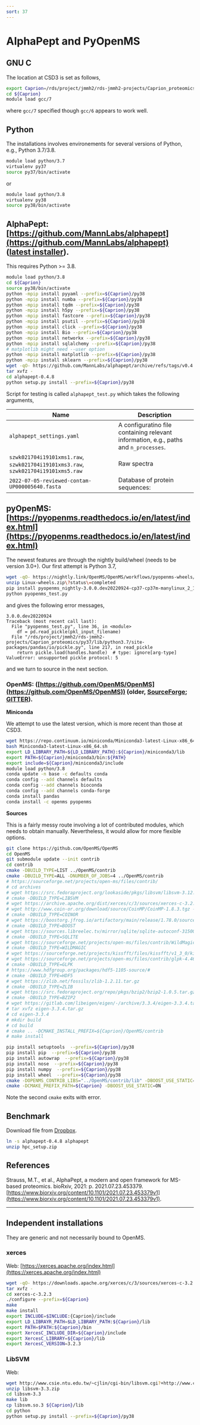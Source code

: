 ```yaml
---
sort: 37
---
```


# AlphaPept and PyOpenMS

## GNU C

The location at CSD3 is set as follows,

```bash
export Caprion=/rds/project/jmmh2/rds-jmmh2-projects/Caprion_proteomics/
cd ${Caprion}
module load gcc/7
```

where `gcc/7` specified though `gcc/6` appears to work well.

## Python

The installations involves environements for several versions of Python, e.g., Python 3.7/3.8.

```bash
module load python/3.7
virtualenv py37
source py37/bin/activate
```
or

```bash
module load python/3.8
virtualenv py38
source py38/bin/activate
```

## AlphaPept: [https://github.com/MannLabs/alphapept](https://github.com/MannLabs/alphapept) ([latest installer](https://github.com/MannLabs/alphapept/releases/latest)).

This requires Python >= 3.8.

```bash
module load python/3.8
cd ${Caprion}
source py38/bin/activate
python -mpip install pyyaml --prefix=${Caprion}/py38
python -mpip install numba --prefix=${Caprion}/py38
python -mpip install tqdm --prefix=${Caprion}/py38
python -mpip install h5py --prefix=${Caprion}/py38
python -mpip install fastcore --prefix=${Caprion}/py38
python -mpip install psutil --prefix=${Caprion}/py38
python -mpip install click --prefix=${Caprion}/py38
python -mpip install Bio --prefix=${Caprion}/py38
python -mpip install networkx --prefix=${Caprion}/py38
python -mpip install sqlalchemy --prefix=${Caprion}/py38
# matplotlib might need --user option
python -mpip install matplotlib --prefix=${Caprion}/py38
python -mpip install sklearn --prefix=${Caprion}/py38
wget -qO- https://github.com/MannLabs/alphapept/archive/refs/tags/v0.4.8.tar.gz | \
tar xvfz -
cd alphapept-0.4.8
python setup.py install --prefix=${Caprion}/py38
```

Script for testing is called `alphapept_test.py` which takes the following arguments,

  Name | Description
-------|-----------------------------------------------------------------------
`alphapept_settings.yaml`| A configuratino file containing relevant information, e.g., paths and `n_processes`.
`szwk021704i19101xms1.raw`, `szwk021704i19101xms3.raw`, `szwk021704i19101xms5.raw` | Raw spectra
`2022-07-05-reviewed-contam-UP000005640.fasta` | Database of protein sequences: 

## pyOpenMS: [https://pyopenms.readthedocs.io/en/latest/index.html](https://pyopenms.readthedocs.io/en/latest/index.html) 

The newest features are through the nightly build/wheel (needs to be version 3.0+). Our first attempt is Python 3.7,

```bash
wget -qO- https://nightly.link/OpenMS/OpenMS/workflows/pyopenms-wheels/nightly/Linux-wheels.zip\?status\=completed
unzip Linux-wheels.zip\?status\=completed
pip install pyopenms_nightly-3.0.0.dev20220924-cp37-cp37m-manylinux_2_17_x86_64.manylinux2014_x86_64.whl --no-cache-dir  --prefix=${Caprion}/py37
python pyopenms_test.py
```

and gives the following error messages,

```
3.0.0.dev20220924
Traceback (most recent call last):
  File "pyopenms_test.py", line 36, in <module>
    df = pd.read_pickle(pkl_input_filename)
  File "/rds/project/jmmh2/rds-jmmh2-projects/Caprion_proteomics/py37/lib/python3.7/site-packages/pandas/io/pickle.py", line 217, in read_pickle
    return pickle.load(handles.handle)  # type: ignore[arg-type]
ValueError: unsupported pickle protocol: 5
```

and we turn to source in the next section.

### OpenMS: ([https://github.com/OpenMS/OpenMS](https://github.com/OpenMS/OpenMS)) (older, [SourceForge](https://sourceforge.net/projects/open-ms/); [GITTER](https://gitter.im/OpenMS/OpenMS)).

**Miniconda**

We attempt to use the latest version, which is more recent than those at CSD3.

```bash
wget https://repo.continuum.io/miniconda/Miniconda3-latest-Linux-x86_64.sh
bash Miniconda3-latest-Linux-x86_64.sh
export LD_LIBRARY_PATH=${LD_LIBRARY_PATH}:${Caprion}/miniconda3/lib
export PATH=${Caprion}/miniconda3/bin:${PATH}
export include=${Caprion}/miniconda3/include
module load python/3.8
conda update -n base -c defaults conda
conda config --add channels defaults
conda config --add channels bioconda
conda config --add channels conda-forge
conda install pandas
conda install -c openms pyopenms
```

**Sources**

This is a fairly messy route involving a lot of contributed modules, which needs to obtain manually. Nevertheless, it would allow for more flexible options.

```bash
git clone https://github.com/OpenMS/OpenMS
cd OpenMS
git submodule update --init contrib
cd contrib
cmake -DBUILD_TYPE=LIST ../OpenMS/contrib
cmake -DBUILD_TYPE=ALL -DNUMBER_OF_JOBS=4 ../OpenMS/contrib
# https://sourceforge.net/projects/open-ms/files/contrib/
# cd archives
# wget https://src.fedoraproject.org/lookaside/pkgs/libsvm/libsvm-3.12.tar.gz/a1b1083fe69a4ac695da753f4c83ed42/libsvm-3.12.tar.gz
# cmake -DBUILD_TYPE=LIBSVM
# wget https://archive.apache.org/dist/xerces/c/3/sources/xerces-c-3.2.0.tar.gz -O Xerces-C_3_2_0.tar.gz
# wget http://www.coin-or.org/download/source/CoinMP/CoinMP-1.8.3.tgz -O CoinMP-1.8.3-vs22.tar.gz
# cmake -DBUILD_TYPE=COINOR
# wget https://boostorg.jfrog.io/artifactory/main/release/1.78.0/source/boost_1_78_0.tar.gz
# cmake -DBUILD_TYPE=BOOST
# wget https://sources.libreelec.tv/mirror/sqlite/sqlite-autoconf-3150000.tar.gz
# cmake -DBUILD_TYPE=SQLITE
# wget https://sourceforge.net/projects/open-ms/files/contrib/WildMagic5.tar.gz
# cmake -DBUILD_TYPE=WILDMAGIC
# wget https://sourceforge.net/projects/kissfft/files/kissfft/v1_3_0/kiss_fft130.tar.gz -O kissfft-130.tar.gz
# wget https://sourceforge.net/projects/open-ms/files/contrib/glpk-4.46.tar.gz
# cmake -DBUILD_TYPE=GLPK
# https://www.hdfgroup.org/packages/hdf5-1105-source/#
# cmake -DBUILD_TYPE=HDF5
# wget https://zlib.net/fossils/zlib-1.2.11.tar.gz
# cmake -DBUILD_TYPE=ZLIB
# wget https://src.fedoraproject.org/repo/pkgs/bzip2/bzip2-1.0.5.tar.gz/3c15a0c8d1d3ee1c46a1634d00617b1a/bzip2-1.0.5.tar.gz
# cmake -DBUILD_TYPE=BZIP2
# wget https://gitlab.com/libeigen/eigen/-/archive/3.3.4/eigen-3.3.4.tar.gz
# tar xvfz eigen-3.3.4.tar.gz
# cd eigen-3.3.4
# mkdir build
# cd build
# cmake .. -DCMAKE_INSTALL_PREFIX=${Caprion}/OpenMS/contrib
# make install
```

```bash
pip install setuptools  --prefix=${Caprion}/py38
pip install pip  --prefix=${Caprion}/py38
pip install autowrap  --prefix=${Caprion}/py38
pip install nose  --prefix=${Caprion}/py38
pip install numpy  --prefix=${Caprion}/py38
pip install wheel  --prefix=${Caprion}/py38
cmake -DOPENMS_CONTRIB_LIBS="../OpenMS/contrib/lib" -DBOOST_USE_STATIC=ON ../OpenMS
cmake -DCMAKE_PREFIX_PATH=${Caprion} -DBOOST_USE_STATIC=ON
```

Note the second `cmake` exits with error.

## Benchmark

Download file from [Dropbox](https://www.dropbox.com/sh/lb0agu7q7yg6w3x/AAAX4ENfgVeAq841qglH9rxAa?dl=0).

```bash
ln -s alphapept-0.4.8 alphapept
unzip hpc_setup.zip
```

## References

Strauss, M.T., et al., AlphaPept, a modern and open framework for MS-based proteomics. bioRxiv, 2021: p. 2021.07.23.453379. [https://www.biorxiv.org/content/10.1101/2021.07.23.453379v1](https://www.biorxiv.org/content/10.1101/2021.07.23.453379v1).

---

## Independent installations

They are generic and not necessarily bound to OpenMS.

### xerces

Web: [https://xerces.apache.org/index.html](https://xerces.apache.org/index.html)

```bash
wget -qO- https://downloads.apache.org/xerces/c/3/sources/xerces-c-3.2.3.tar.gz | \
tar xvfz -
cd xerces-c-3.2.3
./configure --prefix=${Caprion}
make
make install
export INCLUDE=$INCLUDE:{Caprion}/include
export LD_LIBRAYR_PATH=$LD_LIBRARY_PATH:${Caprion}/lib
export PATH=$PATH:${Caprion}/bin
export XercesC_INCLUDE_DIR=${Caprion}/include
export XercesC_LIBRARY=${Caprion}/lib
export XercesC_VERSION=3.2.3
```

### LibSVM

Web: [](https://www.csie.ntu.edu.tw/~cjlin/libsvm/oldfiles/index-1.0.html)

```bash
wget http://www.csie.ntu.edu.tw/~cjlin/cgi-bin/libsvm.cgi?+http://www.csie.ntu.edu.tw/~cjlin/libsvm -O libsvm-3.3.zip
unzip libsvm-3.3.zip
cd libsvm-3.3
make lib
cp libsvm.so.3 ${Caprion}/lib
cd python
python setup.py install --prefix=${Caprion}/py38
```


